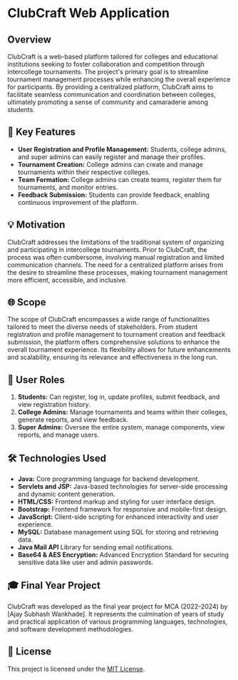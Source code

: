 # ClubCraft Web Application

## Overview
ClubCraft is a web-based platform tailored for colleges and educational institutions seeking to foster collaboration and competition through intercollege tournaments. The project's primary goal is to streamline tournament management processes while enhancing the overall experience for participants. By providing a centralized platform, ClubCraft aims to facilitate seamless communication and coordination between colleges, ultimately promoting a sense of community and camaraderie among students.

## 🚀 Key Features
- **User Registration and Profile Management:** Students, college admins, and super admins can easily register and manage their profiles.
- **Tournament Creation:** College admins can create and manage tournaments within their respective colleges.
- **Team Formation:** College admins can create teams, register them for tournaments, and monitor entries.
- **Feedback Submission:** Students can provide feedback, enabling continuous improvement of the platform.

## 💡 Motivation
ClubCraft addresses the limitations of the traditional system of organizing and participating in intercollege tournaments. Prior to ClubCraft, the process was often cumbersome, involving manual registration and limited communication channels. The need for a centralized platform arises from the desire to streamline these processes, making tournament management more efficient, accessible, and inclusive.

## 🌐 Scope
The scope of ClubCraft encompasses a wide range of functionalities tailored to meet the diverse needs of stakeholders. From student registration and profile management to tournament creation and feedback submission, the platform offers comprehensive solutions to enhance the overall tournament experience. Its flexibility allows for future enhancements and scalability, ensuring its relevance and effectiveness in the long run.

## 👥 User Roles
1. **Students:** Can register, log in, update profiles, submit feedback, and view registration history.
2. **College Admins:** Manage tournaments and teams within their colleges, generate reports, and view feedback.
3. **Super Admins:** Oversee the entire system, manage components, view reports, and manage users.

## 🛠️ Technologies Used
- **Java:** Core programming language for backend development.
- **Servlets and JSP:** Java-based technologies for server-side processing and dynamic content generation.
- **HTML/CSS:** Frontend markup and styling for user interface design.
- **Bootstrap:** Frontend framework for responsive and mobile-first design.
- **JavaScript:** Client-side scripting for enhanced interactivity and user experience.
- **MySQL:** Database management using SQL for storing and retrieving data.
- **Java Mail API** Library for sending email notifications.
- **Base64 & AES Encryption:** Advanced Encryption Standard for securing sensitive data like user and admin passwords.

## 🎓 Final Year Project
ClubCraft was developed as the final year project for MCA (2022-2024) by [Ajay Subhash Wankhade]. 
It represents the culmination of years of study and practical application of various programming languages, technologies, and software development methodologies. 

## 📝 License
This project is licensed under the [MIT License](LICENSE).
